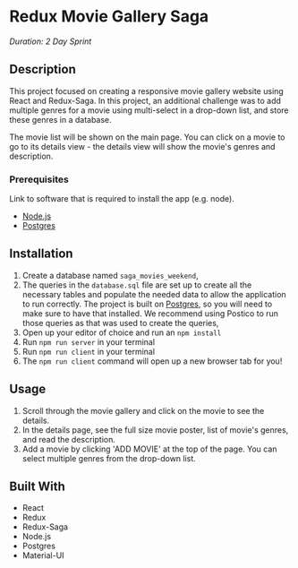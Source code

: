 # Redux Movie Gallery Saga

_Duration: 2 Day Sprint_

## Description

This project focused on creating a responsive movie gallery website using React and Redux-Saga. In this project, an additional challenge was to add multiple genres for a movie using multi-select in a drop-down list, and store these genres in a database.

The movie list will be shown on the main page. You can click on a movie to go to its details view - the details view will show the movie's genres and description.

### Prerequisites

Link to software that is required to install the app (e.g. node).

- [Node.js](https://nodejs.org/en/)
- [Postgres](https://postgresapp.com/)

## Installation

1. Create a database named `saga_movies_weekend`,
2. The queries in the `database.sql` file are set up to create all the necessary tables and populate the needed data to allow the application to run correctly. The project is built on [Postgres](https://www.postgresql.org/download/), so you will need to make sure to have that installed. We recommend using Postico to run those queries as that was used to create the queries, 
3. Open up your editor of choice and run an `npm install`
4. Run `npm run server` in your terminal
5. Run `npm run client` in your terminal
6. The `npm run client` command will open up a new browser tab for you!

## Usage

1. Scroll through the movie gallery and click on the movie to see the details.
2. In the details page, see the full size movie poster, list of movie's genres, and read the description.
3. Add a movie by clicking 'ADD MOVIE' at the top of the page. You can select multiple genres from the drop-down list.

## Built With

- React
- Redux 
- Redux-Saga
- Node.js
- Postgres
- Material-UI